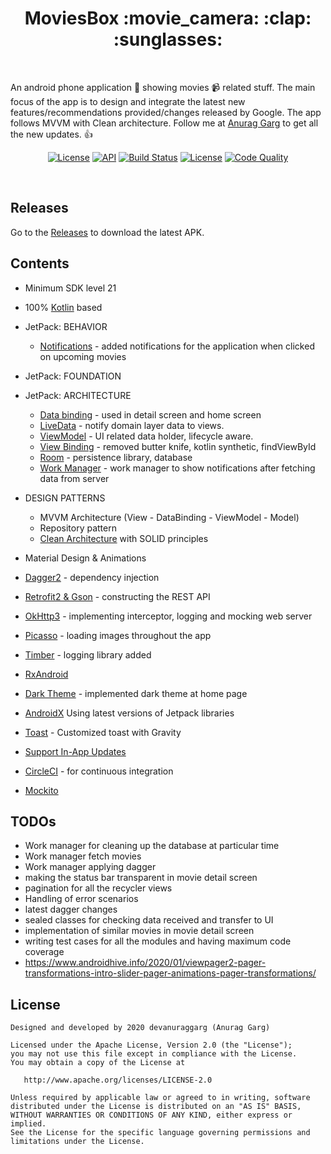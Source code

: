 <h1 align="center">MoviesBox :movie_camera: :clap: :sunglasses:</h1><br>

An android phone application :iphone: showing movies :video_camera: related stuff. The main focus of the app is to design and integrate the latest new features/recommendations provided/changes released by Google. The app follows MVVM with Clean architecture. Follow me at [Anurag Garg](https://github.com/DevAnuragGarg) to get all the new updates. :thumbsup: <br>

<p align="center">
  <a href="https://opensource.org/licenses/Apache-2.0"><img alt="License" src="https://img.shields.io/badge/License-Apache%202.0-blue.svg"/></a>
  <a href="https://android-arsenal.com/api?level=21"><img alt="API" src="https://img.shields.io/badge/API-21%2B-brightgreen.svg?style=flat"/></a>
  <a href="https://github.com/DevAnuragGarg/MovieBox/actions"><img alt="Build Status" src="https://github.com/DevAnuragGarg/MovieBox/workflows/Android%20CI/badge.svg"/></a> 
  <a href="https://github.com/DevAnuragGarg"><img alt="License" src="https://img.shields.io/static/v1?label=GitHub&message=DevAnuragGarg&color=C51162"/></a> 
  <a href="https://app.codacy.com/manual/DevAnuragGarg/MovieBox?utm_source=github.com&utm_medium=referral&utm_content=DevAnuragGarg/MovieBox&utm_campaign=Badge_Grade_Dashboard"><img alt="Code Quality" src="https://api.codacy.com/project/badge/Grade/f001fda745ed4f918e16f27b9594c9fa"/></a> 
</p><br>

## Releases
Go to the [Releases](https://github.com/DevAnuragGarg/MovieBox/releases) to download the latest APK.

## Contents
- Minimum SDK level 21
- 100% [Kotlin](https://kotlinlang.org/) based
- JetPack: BEHAVIOR
  - [Notifications](https://developer.android.com/guide/topics/ui/notifiers/notifications) - added notifications for the application when clicked on upcoming movies
- JetPack: FOUNDATION
- JetPack: ARCHITECTURE
  - [Data binding](https://developer.android.com/topic/libraries/data-binding) - used in detail screen and home screen
  - [LiveData](https://developer.android.com/topic/libraries/architecture/livedata) - notify domain layer data to views.
  - [ViewModel](https://developer.android.com/topic/libraries/architecture/viewmodel) - UI related data holder, lifecycle aware.
  - [View Binding](https://developer.android.com/topic/libraries/view-binding) - removed butter knife, kotlin synthetic, findViewById
  - [Room](https://developer.android.com/topic/libraries/architecture/room) - persistence library, database  
  - [Work Manager](https://developer.android.com/topic/libraries/architecture/workmanager) - work manager to show notifications after fetching data from server
 
- DESIGN PATTERNS
  - MVVM Architecture (View - DataBinding - ViewModel - Model)
  - Repository pattern
  - [Clean Architecture](https://blog.cleancoder.com/uncle-bob/2012/08/13/the-clean-architecture.html) with SOLID principles
- Material Design & Animations
- [Dagger2](https://github.com/google/dagger) - dependency injection
- [Retrofit2 & Gson](https://github.com/square/retrofit) - constructing the REST API
- [OkHttp3](https://github.com/square/okhttp) - implementing interceptor, logging and mocking web server
- [Picasso](hhttps://github.com/square/picasso) - loading images throughout the app
- [Timber](https://github.com/JakeWharton/timber) - logging library added
- [RxAndroid](https://github.com/ReactiveX/RxAndroid)
- [Dark Theme](https://developer.android.com/guide/topics/ui/look-and-feel/darktheme) - implemented dark theme at home page
- [AndroidX](https://developer.android.com/jetpack/androidx) Using latest versions of Jetpack libraries
- [Toast](https://developer.android.com/guide/topics/ui/notifiers/toasts) - Customized toast with Gravity
- [Support In-App Updates](https://developer.android.com/guide/app-bundle/in-app-updates)
- [CircleCI](https://circleci.com/) - for continuous integration
- [Mockito](https://site.mockito.org)

## TODOs
- Work manager for cleaning up the database at particular time
- Work manager fetch movies 
- Work manager applying dagger
- making the status bar transparent in movie detail screen
- pagination for all the recycler views
- Handling of error scenarios
- latest dagger changes
- sealed classes for checking data received and transfer to UI
- implementation of similar movies in movie detail screen
- writing test cases for all the modules and having maximum code coverage 
- https://www.androidhive.info/2020/01/viewpager2-pager-transformations-intro-slider-pager-animations-pager-transformations/

## License
```
Designed and developed by 2020 devanuraggarg (Anurag Garg)

Licensed under the Apache License, Version 2.0 (the "License");
you may not use this file except in compliance with the License.
You may obtain a copy of the License at

   http://www.apache.org/licenses/LICENSE-2.0

Unless required by applicable law or agreed to in writing, software
distributed under the License is distributed on an "AS IS" BASIS,
WITHOUT WARRANTIES OR CONDITIONS OF ANY KIND, either express or implied.
See the License for the specific language governing permissions and
limitations under the License.
```
